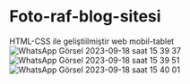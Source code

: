 # Foto-raf-blog-sitesi
HTML-CSS ile geliştiilmiştir web mobil-tablet
![WhatsApp Görsel 2023-09-18 saat 15 39 37](https://github.com/mkoc6/Foto-raf-blog-sitesi/assets/105784565/b5ad9e5f-8147-4346-af87-8c2e1a1173c2)
![WhatsApp Görsel 2023-09-18 saat 15 39 51](https://github.com/mkoc6/Foto-raf-blog-sitesi/assets/105784565/62d3b255-0907-4b3d-9044-ad04fa2c936a)
![WhatsApp Görsel 2023-09-18 saat 15 40 01](https://github.com/mkoc6/Foto-raf-blog-sitesi/assets/105784565/25009b2d-0503-4e27-8109-614d5d9ec9b5)
